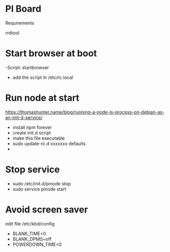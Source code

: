 PI Board
===========

Requirements

rrdtool

Start browser at boot
======
-Script: startbrowser
- add the script in /etc/rc.local

Run node at start
======
https://thomashunter.name/blog/running-a-node-js-process-on-debian-as-an-init-d-service/

- install npm forever
- create init.d script
- make this file executable
- sudo update-rc.d xxxxxxx defaults
- 
Stop service
=
* sudo /etc/init.d/pinode stop
* sudo service pinode start


Avoid screen saver
====
edit file /etc/kbd/config

- BLANK_TIME=0
- BLANK_DPMS=off
- POWERDOWN_TIME=0

